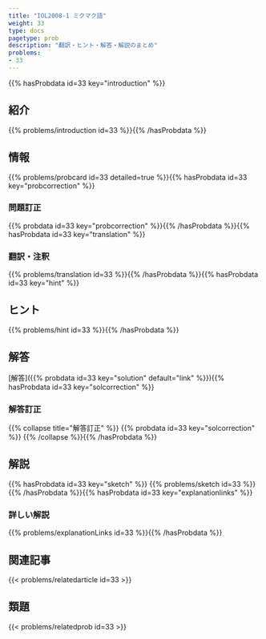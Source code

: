 ```yaml
---
title: "IOL2008-1 ミクマク語"
weight: 33
type: docs
pagetype: prob
description: "翻訳・ヒント・解答・解説のまとめ"
problems: 
- 33
---
```


{{% hasProbdata id=33 key="introduction" %}}

## 紹介

{{% problems/introduction id=33 %}}{{% /hasProbdata %}}

## 情報

{{% problems/probcard id=33 detailed=true %}}{{% hasProbdata id=33 key="probcorrection" %}}

### 問題訂正

{{% probdata id=33 key="probcorrection" %}}{{% /hasProbdata %}}{{% hasProbdata id=33 key="translation" %}}

### 翻訳・注釈

{{% problems/translation id=33 %}}{{% /hasProbdata %}}{{% hasProbdata id=33 key="hint" %}}

## ヒント

{{% problems/hint id=33 %}}{{% /hasProbdata %}}

## 解答

[解答]({{% probdata id=33 key="solution" default="link" %}}){{% hasProbdata id=33 key="solcorrection" %}}

### 解答訂正

{{% collapse title="解答訂正" %}}
{{% probdata id=33 key="solcorrection" %}}
{{% /collapse %}}{{% /hasProbdata %}}

## 解説

{{% hasProbdata id=33 key="sketch" %}}
{{% problems/sketch id=33 %}}
{{% /hasProbdata %}}{{% hasProbdata id=33 key="explanationlinks" %}}

### 詳しい解説

{{% problems/explanationLinks id=33 %}}{{% /hasProbdata %}}

## 関連記事

{{< problems/relatedarticle id=33 >}}

## 類題

{{< problems/relatedprob id=33 >}}
